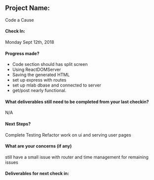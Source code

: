 ## Project Name:
Code a Cause
#### Check In:
Monday Sept 12th, 2018
#### Progress made?

- Code section should has split screen
- Using ReactDOMServer 
- Saving the generated HTML
- set up express with routes
- set up mlab dbase and connected to server
- get/post nearly functional.

#### What deliverables still need to be completed from your last checkin?

N/A

#### Next Steps?

Complete Testing
Refactor
work on ui and serving user pages

#### What are your concerns (if any)

still have a small issue with router and time management for remaining issues

#### Deliverables for next check in:



